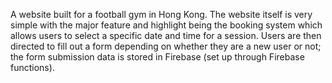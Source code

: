 A website built for a football gym in Hong Kong. 
The website itself is very simple with the major feature and highlight being the booking system which allows users to select a specific date and time for a session. Users are then directed to fill out a form depending on whether they are a new user or not; the form submission data is stored in Firebase (set up through Firebase functions). 